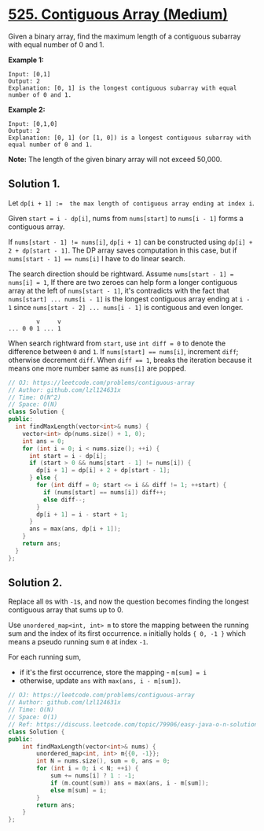 # [525. Contiguous Array (Medium)](https://leetcode.com/problems/contiguous-array)

Given a binary array, find the maximum length of a contiguous subarray with equal number of 0 and 1.

**Example 1:**  

```
Input: [0,1]
Output: 2
Explanation: [0, 1] is the longest contiguous subarray with equal number of 0 and 1.
```

**Example 2:**  

```
Input: [0,1,0]
Output: 2
Explanation: [0, 1] (or [1, 0]) is a longest contiguous subarray with equal number of 0 and 1.
```

**Note:** The length of the given binary array will not exceed 50,000.

## Solution 1. 

Let `dp[i + 1] :=  the max length of contiguous array ending at index i`.

Given `start = i - dp[i]`, nums from `nums[start]` to `nums[i - 1]` forms a contiguous array.

If `nums[start - 1] != nums[i]`, `dp[i + 1]` can be constructed using `dp[i] + 2 + dp[start - 1]`. The DP array saves computation in this case, but if `nums[start - 1] == nums[i]` I have to do linear search.

The search direction should be rightward. Assume `nums[start - 1] = nums[i] = 1`, If there are two zeroes can help form a longer contiguous array at the left of `nums[start - 1]`, it's contradicts with the fact that `nums[start] ... nums[i - 1]` is the longest contiguous array ending at `i - 1` since `nums[start - 2] ... nums[i - 1]` is contiguous and even longer.

```
        v     v
... 0 0 1 ... 1
```

When search rightward from `start`, use `int diff = 0` to denote the difference between `0` and `1`. If `nums[start] == nums[i]`, increment `diff`; otherwise decrement `diff`. When `diff == 1`, breaks the iteration because it means one more number same as `nums[i]` are popped.

```cpp
// OJ: https://leetcode.com/problems/contiguous-array
// Author: github.com/lzl124631x
// Time: O(N^2)
// Space: O(N)
class Solution {
public:
  int findMaxLength(vector<int>& nums) {
    vector<int> dp(nums.size() + 1, 0);
    int ans = 0;
    for (int i = 0; i < nums.size(); ++i) {
      int start = i - dp[i];
      if (start > 0 && nums[start - 1] != nums[i]) {
        dp[i + 1] = dp[i] + 2 + dp[start - 1];
      } else {
        for (int diff = 0; start <= i && diff != 1; ++start) {
          if (nums[start] == nums[i]) diff++;
          else diff--;
        }
        dp[i + 1] = i - start + 1;
      }
      ans = max(ans, dp[i + 1]);
    }
    return ans;
  }
};
```

## Solution 2.

Replace all `0`s with `-1`s, and now the question becomes finding the longest contiguous array that sums up to 0. 

Use `unordered_map<int, int> m` to store the mapping between the running sum and the index of its first occurrence. `m` initially holds `{ 0, -1 }` which means a pseudo running sum `0` at index `-1`.

For each running sum,
* if it's the first occurrence, store the mapping - `m[sum] = i`
* otherwise, update `ans` with `max(ans, i - m[sum])`.

```cpp
// OJ: https://leetcode.com/problems/contiguous-array
// Author: github.com/lzl124631x
// Time: O(N)
// Space: O(1)
// Ref: https://discuss.leetcode.com/topic/79906/easy-java-o-n-solution-presum-hashmap/
class Solution {
public:
    int findMaxLength(vector<int>& nums) {
        unordered_map<int, int> m{{0, -1}};
        int N = nums.size(), sum = 0, ans = 0;
        for (int i = 0; i < N; ++i) {
            sum += nums[i] ? 1 : -1;
            if (m.count(sum)) ans = max(ans, i - m[sum]);
            else m[sum] = i;
        }
        return ans;
    }
};
```